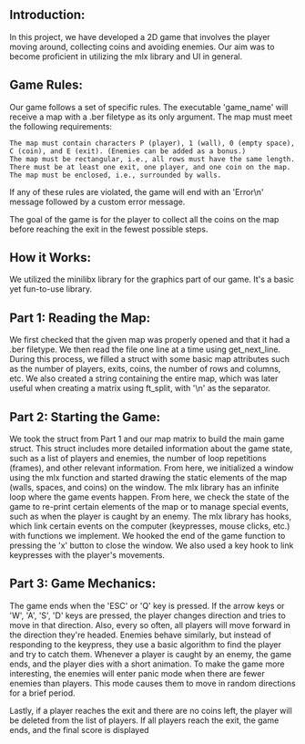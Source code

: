 ## **Introduction:**

In this project, we have developed a 2D game that involves the player moving around, collecting coins and avoiding enemies. Our aim was to become proficient in utilizing the mlx library and UI in general.

## **Game Rules:**

Our game follows a set of specific rules. The executable 'game_name' will receive a map with a .ber filetype as its only argument. The map must meet the following requirements:

    The map must contain characters P (player), 1 (wall), 0 (empty space), C (coin), and E (exit). (Enemies can be added as a bonus.)
    The map must be rectangular, i.e., all rows must have the same length.
    There must be at least one exit, one player, and one coin on the map.
    The map must be enclosed, i.e., surrounded by walls.

If any of these rules are violated, the game will end with an 'Error\n' message followed by a custom error message.

The goal of the game is for the player to collect all the coins on the map before reaching the exit in the fewest possible steps.

## **How it Works:**

We utilized the minilibx library for the graphics part of our game. It's a basic yet fun-to-use library.

## **Part 1: Reading the Map:**

We first checked that the given map was properly opened and that it had a .ber filetype. We then read the file one line at a time using get_next_line. During this process, we filled a struct with some basic map attributes such as the number of players, exits, coins, the number of rows and columns, etc. We also created a string containing the entire map, which was later useful when creating a matrix using ft_split, with '\n' as the separator.

## **Part 2: Starting the Game:**

We took the struct from Part 1 and our map matrix to build the main game struct. This struct includes more detailed information about the game state, such as a list of players and enemies, the number of loop repetitions (frames), and other relevant information. From here, we initialized a window using the mlx function and started drawing the static elements of the map (walls, spaces, and coins) on the window. The mlx library has an infinite loop where the game events happen. From here, we check the state of the game to re-print certain elements of the map or to manage special events, such as when the player is caught by an enemy. The mlx library has hooks, which link certain events on the computer (keypresses, mouse clicks, etc.) with functions we implement. We hooked the end of the game function to pressing the 'x' button to close the window. We also used a key hook to link keypresses with the player's movements.

## **Part 3: Game Mechanics:**

The game ends when the 'ESC' or 'Q' key is pressed. If the arrow keys or 'W', 'A', 'S', 'D' keys are pressed, the player changes direction and tries to move in that direction. Also, every so often, all players will move forward in the direction they're headed. Enemies behave similarly, but instead of responding to the keypress, they use a basic algorithm to find the player and try to catch them. Whenever a player is caught by an enemy, the game ends, and the player dies with a short animation. To make the game more interesting, the enemies will enter panic mode when there are fewer enemies than players. This mode causes them to move in random directions for a brief period.

Lastly, if a player reaches the exit and there are no coins left, the player will be deleted from the list of players. If all players reach the exit, the game ends, and the final score is displayed
